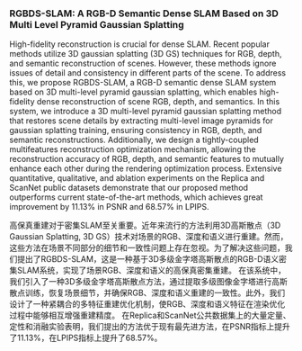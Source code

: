### RGBDS-SLAM: A RGB-D Semantic Dense SLAM Based on 3D Multi Level Pyramid Gaussian Splatting

High-fidelity reconstruction is crucial for dense SLAM. Recent popular methods utilize 3D gaussian splatting (3D GS) techniques for RGB, depth, and semantic reconstruction of scenes. However, these methods ignore issues of detail and consistency in different parts of the scene. To address this, we propose RGBDS-SLAM, a RGB-D semantic dense SLAM system based on 3D multi-level pyramid gaussian splatting, which enables high-fidelity dense reconstruction of scene RGB, depth, and semantics. In this system, we introduce a 3D multi-level pyramid gaussian splatting method that restores scene details by extracting multi-level image pyramids for gaussian splatting training, ensuring consistency in RGB, depth, and semantic reconstructions. Additionally, we design a tightly-coupled multifeatures reconstruction optimization mechanism, allowing the reconstruction accuracy of RGB, depth, and semantic features to mutually enhance each other during the rendering optimization process. Extensive quantitative, qualitative, and ablation experiments on the Replica and ScanNet public datasets demonstrate that our proposed method outperforms current state-of-the-art methods, which achieves great improvement by 11.13% in PSNR and 68.57% in LPIPS.


高保真重建对于密集SLAM至关重要。近年来流行的方法利用3D高斯散点（3D Gaussian Splatting, 3D GS）技术对场景的RGB、深度和语义进行重建。然而，这些方法在场景不同部分的细节和一致性问题上存在忽视。为了解决这些问题，我们提出了RGBDS-SLAM，这是一种基于3D多级金字塔高斯散点的RGB-D语义密集SLAM系统，实现了场景RGB、深度和语义的高保真密集重建。
在该系统中，我们引入了一种3D多级金字塔高斯散点方法，通过提取多级图像金字塔进行高斯散点训练，恢复场景细节，并确保RGB、深度和语义重建的一致性。此外，我们设计了一种紧耦合的多特征重建优化机制，使RGB、深度和语义特征在渲染优化过程中能够相互增强重建精度。
在Replica和ScanNet公共数据集上的大量定量、定性和消融实验表明，我们提出的方法优于现有最先进方法，在PSNR指标上提升了11.13%，在LPIPS指标上提升了68.57%。
